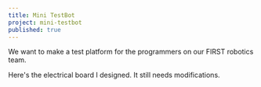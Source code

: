 ```yaml
---
title: Mini TestBot
project: mini-testbot
published: true
---
```


We want to make a test platform for the programmers on our FIRST robotics team.

Here's the electrical board I designed. It still needs modifications. 